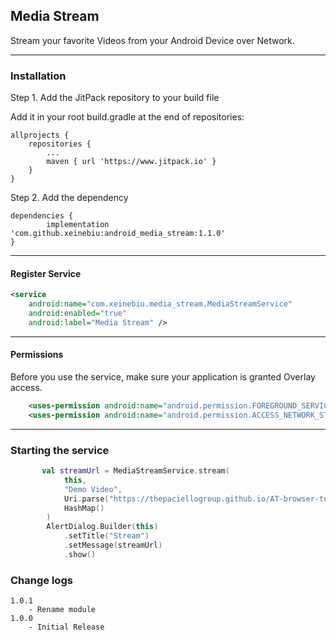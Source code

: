 ## Media Stream

Stream your favorite Videos from your Android Device over Network.

---
### Installation
Step 1. 
Add the JitPack repository to your build file

Add it in your root build.gradle at the end of repositories:

	allprojects {
		repositories {
			...
			maven { url 'https://www.jitpack.io' }
		}
	}
Step 2. Add the dependency

	dependencies {
            implementation 'com.github.xeinebiu:android_media_stream:1.1.0'
	}

---
#### Register Service
````xml
<service
    android:name="com.xeinebiu.media_stream.MediaStreamService"
    android:enabled="true"
    android:label="Media Stream" />
````
---
#### Permissions
Before you use the service, make sure your application is granted Overlay access.
```xml
    <uses-permission android:name="android.permission.FOREGROUND_SERVICE" />
    <uses-permission android:name="android.permission.ACCESS_NETWORK_STATE" />
```

---
### Starting the service
```kotlin
       val streamUrl = MediaStreamService.stream(
            this,
            "Demo Video",
            Uri.parse("https://thepaciellogroup.github.io/AT-browser-tests/video/ElephantsDream.mp4"),
            HashMap()
        )
        AlertDialog.Builder(this)
            .setTitle("Stream")
            .setMessage(streamUrl)
            .show()
```

### Change logs
    1.0.1
	    - Rename module
    1.0.0
        - Initial Release
